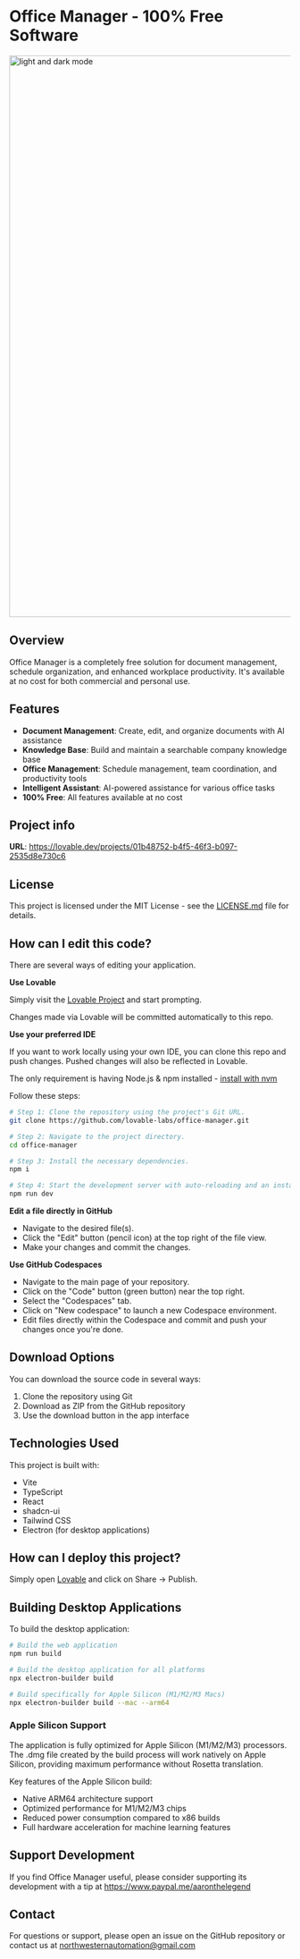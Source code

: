 
# Office Manager - 100% Free Software
<img width="1005" alt="light and dark mode " src="https://github.com/user-attachments/assets/3920a9bc-b4f9-43c5-8ece-803d06aeb412" />


## Overview

Office Manager is a completely free solution for document management, schedule organization, and enhanced workplace productivity. It's available at no cost for both commercial and personal use.

## Features

- **Document Management**: Create, edit, and organize documents with AI assistance
- **Knowledge Base**: Build and maintain a searchable company knowledge base
- **Office Management**: Schedule management, team coordination, and productivity tools
- **Intelligent Assistant**: AI-powered assistance for various office tasks
- **100% Free**: All features available at no cost

## Project info

**URL**: https://lovable.dev/projects/01b48752-b4f5-46f3-b097-2535d8e730c6

## License

This project is licensed under the MIT License - see the [LICENSE.md](LICENSE.md) file for details.

## How can I edit this code?

There are several ways of editing your application.

**Use Lovable**

Simply visit the [Lovable Project](https://lovable.dev/projects/01b48752-b4f5-46f3-b097-2535d8e730c6) and start prompting.

Changes made via Lovable will be committed automatically to this repo.

**Use your preferred IDE**

If you want to work locally using your own IDE, you can clone this repo and push changes. Pushed changes will also be reflected in Lovable.

The only requirement is having Node.js & npm installed - [install with nvm](https://github.com/nvm-sh/nvm#installing-and-updating)

Follow these steps:

```sh
# Step 1: Clone the repository using the project's Git URL.
git clone https://github.com/lovable-labs/office-manager.git

# Step 2: Navigate to the project directory.
cd office-manager

# Step 3: Install the necessary dependencies.
npm i

# Step 4: Start the development server with auto-reloading and an instant preview.
npm run dev
```

**Edit a file directly in GitHub**

- Navigate to the desired file(s).
- Click the "Edit" button (pencil icon) at the top right of the file view.
- Make your changes and commit the changes.

**Use GitHub Codespaces**

- Navigate to the main page of your repository.
- Click on the "Code" button (green button) near the top right.
- Select the "Codespaces" tab.
- Click on "New codespace" to launch a new Codespace environment.
- Edit files directly within the Codespace and commit and push your changes once you're done.

## Download Options

You can download the source code in several ways:

1. Clone the repository using Git
2. Download as ZIP from the GitHub repository
3. Use the download button in the app interface

## Technologies Used

This project is built with:

- Vite
- TypeScript
- React
- shadcn-ui
- Tailwind CSS
- Electron (for desktop applications)

## How can I deploy this project?

Simply open [Lovable](https://lovable.dev/projects/01b48752-b4f5-46f3-b097-2535d8e730c6) and click on Share -> Publish.

## Building Desktop Applications

To build the desktop application:

```sh
# Build the web application
npm run build

# Build the desktop application for all platforms
npx electron-builder build

# Build specifically for Apple Silicon (M1/M2/M3 Macs)
npx electron-builder build --mac --arm64
```

### Apple Silicon Support

The application is fully optimized for Apple Silicon (M1/M2/M3) processors. The .dmg file created by the build process will work natively on Apple Silicon, providing maximum performance without Rosetta translation.

Key features of the Apple Silicon build:
- Native ARM64 architecture support
- Optimized performance for M1/M2/M3 chips
- Reduced power consumption compared to x86 builds
- Full hardware acceleration for machine learning features

## Support Development

If you find Office Manager useful, please consider supporting its development with a tip at https://www.paypal.me/aaronthelegend

## Contact

For questions or support, please open an issue on the GitHub repository or contact us at northwesternautomation@gmail.com
